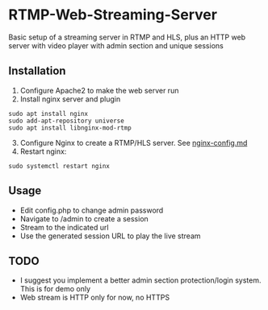 # RTMP-Web-Streaming-Server

Basic setup of a streaming server in RTMP and HLS, plus an HTTP web server with video player with admin section and unique sessions

## Installation

1. Configure Apache2 to make the web server run
2. Install nginx server and plugin
```
sudo apt install nginx
sudo add-apt-repository universe
sudo apt install libnginx-mod-rtmp
```
3. Configure Nginx to create a RTMP/HLS server. See [nginx-config.md](nginx-config.md)
4. Restart nginx: 
```
sudo systemctl restart nginx
```


## Usage
+ Edit config.php to change admin password
+ Navigate to /admin to create a session
+ Stream to the indicated url
+ Use the generated session URL to play the live stream

## TODO
+ I suggest you implement a better admin section protection/login system. This is for demo only
+ Web stream is HTTP only for now, no HTTPS